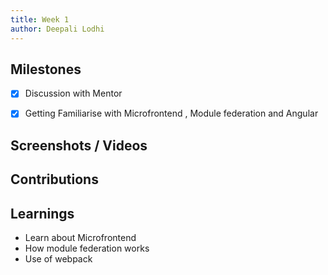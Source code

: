 ```yaml
---
title: Week 1
author: Deepali Lodhi   
---
```


## Milestones

- [x] Discussion with Mentor
- [x] Getting Familiarise with Microfrontend , Module federation and Angular


## Screenshots / Videos 

## Contributions

## Learnings
- Learn about Microfrontend 
- How module federation works
- Use of webpack